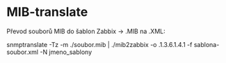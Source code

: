 # MIB-translate
Převod souborů MIB do šablon Zabbix -> .MIB na .XML:

snmptranslate -Tz -m ./soubor.mib | ./mib2zabbix -o .1.3.6.1.4.1 -f sablona-soubor.xml -N jmeno_sablony
